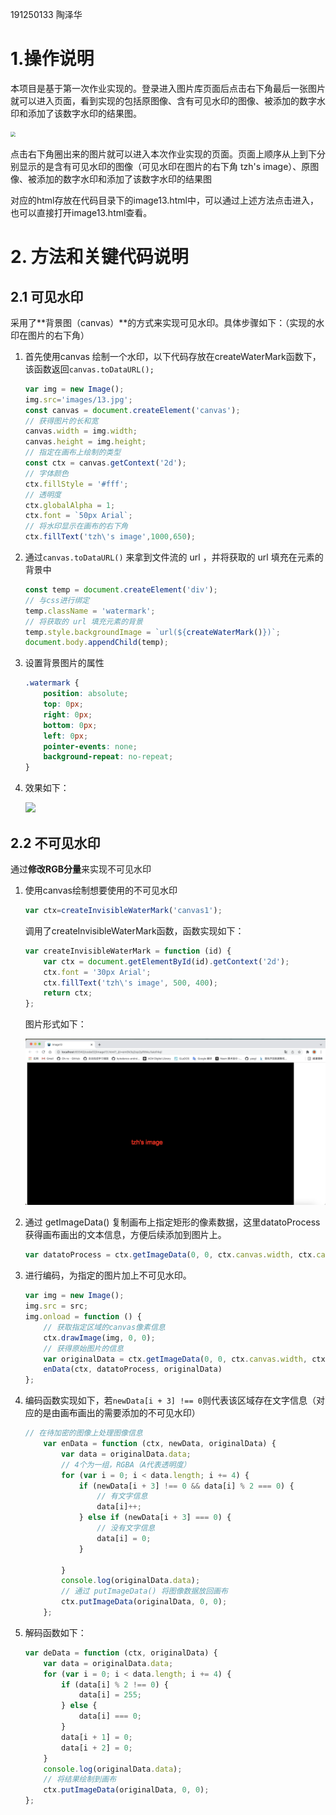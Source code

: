 191250133 陶泽华

# 1.操作说明

本项目是基于第一次作业实现的。登录进入图片库页面后点击右下角最后一张图片就可以进入页面，看到实现的包括原图像、含有可见水印的图像、被添加的数字水印和添加了该数字水印的结果图。

<img src="img/1.png" style="zoom:50%;" />

点击右下角圈出来的图片就可以进入本次作业实现的页面。页面上顺序从上到下分别显示的是含有可见水印的图像（可见水印在图片的右下角 tzh's image）、原图像、被添加的数字水印和添加了该数字水印的结果图

对应的html存放在代码目录下的image13.html中，可以通过上述方法点击进入，也可以直接打开image13.html查看。

# 2. 方法和关键代码说明

## 2.1 可见水印

采用了**背景图（canvas）**的方式来实现可见水印。具体步骤如下：（实现的水印在图片的右下角）

1. 首先使用canvas 绘制一个水印，以下代码存放在createWaterMark函数下，该函数返回`canvas.toDataURL();`

   ```javascript
   var img = new Image();
   img.src='images/13.jpg';
   const canvas = document.createElement('canvas');
   // 获得图片的长和宽
   canvas.width = img.width;
   canvas.height = img.height;
   // 指定在画布上绘制的类型
   const ctx = canvas.getContext('2d');
   // 字体颜色
   ctx.fillStyle = '#fff';
   // 透明度
   ctx.globalAlpha = 1;
   ctx.font = `50px Arial`;
   // 将水印显示在画布的右下角
   ctx.fillText('tzh\'s image',1000,650);
   ```

2. 通过`canvas.toDataURL()` 来拿到文件流的 url ，并将获取的 url 填充在元素的背景中

   ```javascript
   const temp = document.createElement('div');
   // 与css进行绑定
   temp.className = 'watermark';
   // 将获取的 url 填充元素的背景
   temp.style.backgroundImage = `url(${createWaterMark()})`;
   document.body.appendChild(temp);
   ```

3. 设置背景图片的属性

   ```css
   .watermark {
       position: absolute;
       top: 0px;
       right: 0px;
       bottom: 0px;
       left: 0px;
       pointer-events: none;
       background-repeat: no-repeat;
   }
   ```
   
3. 效果如下：

   ![](img/3.png)

## 2.2 不可见水印

通过**修改RGB分量**来实现不可见水印

1. 使用canvas绘制想要使用的不可见水印

   ```javascript
   var ctx=createInvisibleWaterMark('canvas1');
   ```

   调用了createInvisibleWaterMark函数，函数实现如下：

   ```javascript
   var createInvisibleWaterMark = function (id) {
       var ctx = document.getElementById(id).getContext('2d');
       ctx.font = '30px Arial';
       ctx.fillText('tzh\'s image', 500, 400);
       return ctx;
   };
   ```

   图片形式如下：

   ![](img/2.png)

2. 通过 getImageData() 复制画布上指定矩形的像素数据，这里datatoProcess获得画布画出的文本信息，方便后续添加到图片上。

   ```javascript
   var datatoProcess = ctx.getImageData(0, 0, ctx.canvas.width, ctx.canvas.height).data;
   ```

3. 进行编码，为指定的图片加上不可见水印。

   ```javascript
   var img = new Image();
   img.src = src;
   img.onload = function () {
       // 获取指定区域的canvas像素信息
       ctx.drawImage(img, 0, 0);
       // 获得原始图片的信息
       var originalData = ctx.getImageData(0, 0, ctx.canvas.width, ctx.canvas.height);
       enData(ctx, datatoProcess, originalData)
   };
   ```

4. 编码函数实现如下，若`newData[i + 3] !== 0`则代表该区域存在文字信息（对应的是由画布画出的需要添加的不可见水印）

   ```javascript
   // 在待加密的图像上处理图像信息
       var enData = function (ctx, newData, originalData) {
           var data = originalData.data;
           // 4个为一组，RGBA（A代表透明度）
           for (var i = 0; i < data.length; i += 4) {
               if (newData[i + 3] !== 0 && data[i] % 2 === 0) {
                   // 有文字信息
                   data[i]++;
               } else if (newData[i + 3] === 0) {
                   // 没有文字信息
                   data[i] = 0;
               }
   
           }
           console.log(originalData.data);
           // 通过 putImageData() 将图像数据放回画布
           ctx.putImageData(originalData, 0, 0);
       };
   ```

5. 解码函数如下：

   ```javascript
   var deData = function (ctx, originalData) {
       var data = originalData.data;
       for (var i = 0; i < data.length; i += 4) {
           if (data[i] % 2 !== 0) {
               data[i] = 255;
           } else {
               data[i] === 0;
           }
           data[i + 1] = 0;
           data[i + 2] = 0;
       }
       console.log(originalData.data);
       // 将结果绘制到画布
       ctx.putImageData(originalData, 0, 0);
   };
   ```

   



